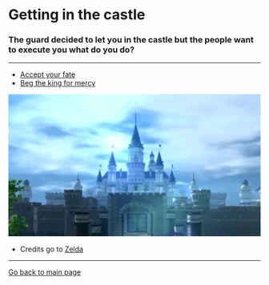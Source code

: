 # Getting in the castle
### The guard decided to let you in the castle but the people want to execute you what do you do?

---

* [Accept your fate](../ending-1/README.md)
* [Beg the king for mercy](../selection-9/README.md)

![](Zelda.jpg)
* Credits go to [Zelda](https://www.zelda.com/)

---

[Go back to main page](../README.md)